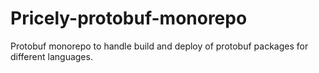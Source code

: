 # Pricely-protobuf-monorepo
Protobuf monorepo to handle build and deploy of protobuf packages for different languages. 
